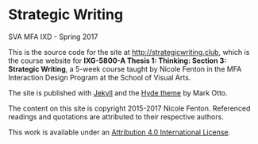 # Strategic Writing

SVA MFA IXD - Spring 2017

This is the source code for the site at http://strategicwriting.club, which is the course website for **IXG-5800-A Thesis 1: Thinking: Section 3: Strategic Writing**, a 5-week course taught by Nicole Fenton in the MFA Interaction Design Program at the School of Visual Arts.

The site is published with [Jekyll](https://jekyllrb.com/) and the [Hyde theme](http://hyde.getpoole.com) by Mark Otto.

The content on this site is copyright 2015-2017 Nicole Fenton. Referenced readings and quotations are attributed to their respective authors.

This work is available under an [Attribution 4.0 International License](https://creativecommons.org/licenses/by/4.0/).
